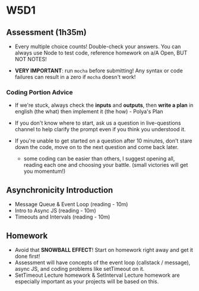 # W5D1

## Assessment (1h35m)
- Every multiple choice counts! Double-check your answers. You can always use Node to test code, reference homework on a/A Open, BUT NOT NOTES! 

- **VERY IMPORTANT**: run `mocha` before submitting! Any syntax or code failures can result in a zero if `mocha` doesn't work!
  
### Coding Portion Advice
- If we're stuck, always check the **inputs** and **outputs**, then **write a plan** in english (the what) then implement it (the how) - Polya's Plan

- If you don't know where to start, ask us a question in live-questions channel to help clarify the prompt even if you think you understood it.

- If you're unable to get started on a question after 10 minutes, don't stare down the code, move on to the next question and come back later.  
  - some coding can be easier than others, I suggest opening all, reading each one and choosing your battle. (small victories will get you momentum!)


## Asynchronicity Introduction
- Message Queue & Event Loop (reading - 10m)
- Intro to Async JS (reading - 10m)
- Timeouts and Intervals (reading - 10m)

## Homework
- Avoid that **SNOWBALL EFFECT**! Start on homework right away and get it done first!
- Assessment will have concepts of the event loop (callstack / message), async JS, and coding problems like setTimeout on it. 
- SetTimeout Lecture homework & SetInterval Lecture homework are especially important as your projects will be based on this.
